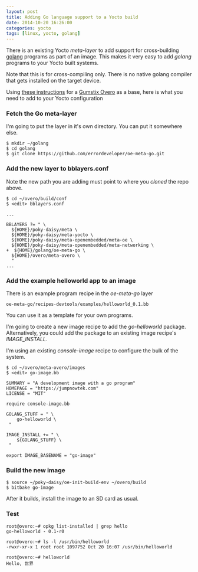 ```yaml
---
layout: post
title: Adding Go language support to a Yocto build
date: 2014-10-20 16:26:00
categories: yocto
tags: [linux, yocto, golang]
---
```


There is an existing Yocto *meta-layer* to add support for cross-building [golang][golang] programs as part of an image. This makes it very easy to add *golang* programs to your Yocto built systems.

Note that this is for cross-compiling only. There is no native golang compiler that gets installed on the target device.

Using [these instructions][overo-build] for a [Gumstix Overo][overo] as a base, here is what you need to add to your Yocto configuration

### Fetch the Go meta-layer

I'm going to put the layer in it's own directory. You can put it somewhere else.

    $ mkdir ~/golang
    $ cd golang
    $ git clone https://github.com/errordeveloper/oe-meta-go.git


### Add the new layer to bblayers.conf

Note the new path you are adding must point to where you *cloned* the repo above.

    $ cd ~/overo/build/conf
    $ <edit> bblayers.conf

    ...

    BBLAYERS ?= " \
      ${HOME}/poky-daisy/meta \
      ${HOME}/poky-daisy/meta-yocto \
      ${HOME}/poky-daisy/meta-openembedded/meta-oe \
      ${HOME}/poky-daisy/meta-openembedded/meta-networking \
    +  ${HOME}/golang/oe-meta-go \
      ${HOME}/overo/meta-overo \
      "
    ...

### Add the example helloworld app to an image

There is an example program recipe in the *oe-meta-go* layer

    oe-meta-go/recipes-devtools/examples/helloworld_0.1.bb

You can use it as a template for your own programs.

I'm going to create a new image recipe to add the *go-helloworld* package. Alternatively, you could add the package to an existing image recipe's *IMAGE_INSTALL*.

I'm using an existing *console-image* recipe to configure the bulk of the system.

    $ cd ~/overo/meta-overo/images
    $ <edit> go-image.bb

    SUMMARY = "A development image with a go program"
    HOMEPAGE = "https://jumpnowtek.com"
    LICENSE = "MIT"

    require console-image.bb

    GOLANG_STUFF = " \
        go-helloworld \
     "

    IMAGE_INSTALL += " \
        ${GOLANG_STUFF} \
     "

    export IMAGE_BASENAME = "go-image"

### Build the new image

    $ source ~/poky-daisy/oe-init-build-env ~/overo/build
    $ bitbake go-image

After it builds, install the image to an SD card as usual.

### Test

    root@overo:~# opkg list-installed | grep hello
    go-helloworld - 0.1-r0

    root@overo:~# ls -l /usr/bin/helloworld
    -rwxr-xr-x 1 root root 1097752 Oct 20 16:07 /usr/bin/helloworld

    root@overo:~# helloworld
    Hello, 世界


[golang]: http://golang.org/
[overo-build]: https://jumpnowtek.com/gumstix/overo/Overo-Systems-with-Yocto.html
[overo]: https://www.gumstix.com
